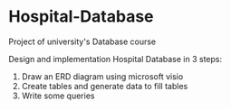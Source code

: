 # Hospital-Database
Project of university's Database course

Design and implementation Hospital Database in 3 steps:
1. Draw an ERD diagram using microsoft visio
2. Create tables and generate data to fill tables
3. Write some queries
